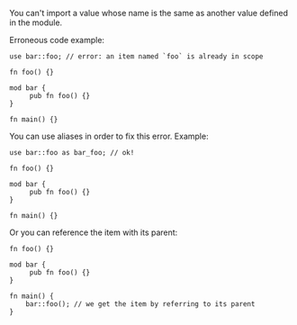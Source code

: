 You can't import a value whose name is the same as another value defined in the
module.

Erroneous code example:

```compile_fail,E0255
use bar::foo; // error: an item named `foo` is already in scope

fn foo() {}

mod bar {
     pub fn foo() {}
}

fn main() {}
```

You can use aliases in order to fix this error. Example:

```
use bar::foo as bar_foo; // ok!

fn foo() {}

mod bar {
     pub fn foo() {}
}

fn main() {}
```

Or you can reference the item with its parent:

```
fn foo() {}

mod bar {
     pub fn foo() {}
}

fn main() {
    bar::foo(); // we get the item by referring to its parent
}
```
